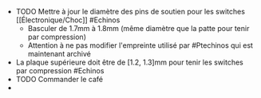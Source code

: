 - TODO Mettre à jour le diamètre des pins de soutien pour les switches [[Électronique/Choc]]  #Echinos
	- Basculer de 1.7mm à 1.8mm (même diamètre que la patte pour tenir par compression)
	- Attention à ne pas modifier l'empreinte utilisé par #Ptechinos qui est maintenant archivé
- La plaque supérieure doit être de [1.2, 1.3]mm pour tenir les switches par compression #Echinos
- TODO Commander le café
-